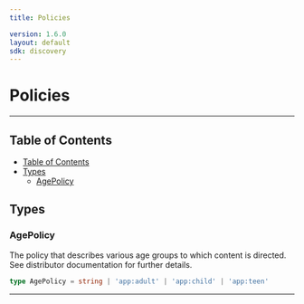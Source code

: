 ```yaml
---
title: Policies

version: 1.6.0
layout: default
sdk: discovery
---
```


# Policies

---

## Table of Contents

- [Table of Contents](#table-of-contents)
- [Types](#types)
  - [AgePolicy](#agepolicy)

## Types

### AgePolicy

The policy that describes various age groups to which content is directed. See distributor documentation for further details.

```typescript
type AgePolicy = string | 'app:adult' | 'app:child' | 'app:teen'
```

---
